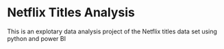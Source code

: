 # Netflix Titles Analysis

This is an explotary data analysis project of the Netflix titles data set using python and power BI
